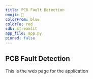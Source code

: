 ```yaml
---
title: PCB Fault Detection
emoji: 🤗
colorFrom: blue
colorTo: red
sdk: streamlit
app_file: app.py
pinned: false
---
```


## PCB Fault Detection

This is the web page for the application